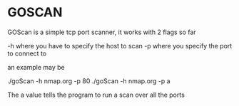 # GOSCAN

GOScan is a simple tcp port scanner, it works with 2 flags so far

-h where you have to specify the host to scan 
-p where you specify the port to connect to 


an example may be 

./goScan -h nmap.org -p 80
./goScan -h nmap.org -p a 

The a value tells the program to run a scan over all the ports
